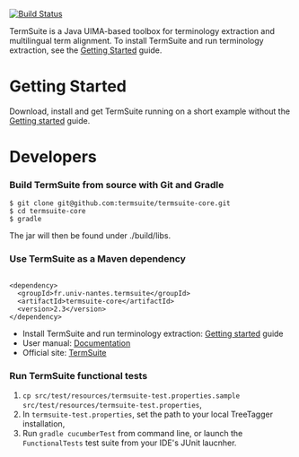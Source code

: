 [![Build Status](https://travis-ci.org/termsuite/termsuite-core.svg?branch=master)](https://travis-ci.org/termsuite/termsuite-core)

TermSuite is a Java UIMA-based toolbox for terminology extraction and multilingual term alignment. To install TermSuite and run terminology extraction, see the [Getting Started](http://termsuite.github.io/getting-started/) guide.


# Getting Started

Download, install and get TermSuite running on a short example without the [Getting started](http://termsuite.github.io/getting-started/) guide.

# Developers

### Build TermSuite from source with Git and Gradle

~~~
$ git clone git@github.com:termsuite/termsuite-core.git
$ cd termsuite-core
$ gradle
~~~

The jar will then be found under ./build/libs.

### Use TermSuite as a Maven dependency

~~~

<dependency>
  <groupId>fr.univ-nantes.termsuite</groupId>
  <artifactId>termsuite-core</artifactId>
  <version>2.3</version>
</dependency>

~~~


 * Install TermSuite and run terminology extraction: [Getting started](http://termsuite.github.io/getting-started/) guide
 * User manual: [Documentation](http://termsuite.github.io/documentation/introduction/)
 * Official site: [TermSuite](http://termsuite.github.io/)


### Run TermSuite functional tests

 1. `cp src/test/resources/termsuite-test.properties.sample src/test/resources/termsuite-test.properties`,
 2. In `termsuite-test.properties`, set the path to your local TreeTagger installation,
 3. Run `gradle cucumberTest` from command line, or launch the `FunctionalTests` test suite from your IDE's JUnit laucnher.
  

